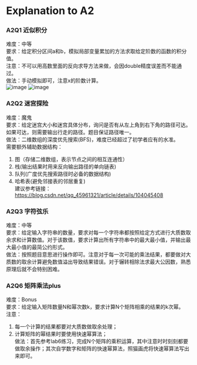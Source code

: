 # Explanation to A2

### A2Q1 近似积分
难度：中等  
要求：给定积分区间a和b，模拟局部变量累加的方法求取给定阶数的函数的积分值。  
注意：不可以用高数里面的反向求导方法来做，会因double精度误差而不能通过。  
做法：手动模拟即可，注意x的阶数计算。  
![image](https://user-images.githubusercontent.com/64548919/127519408-7abdaadd-1768-442a-b23a-005880b6f227.png)
![image](https://user-images.githubusercontent.com/64548919/127519420-6220ecc9-c884-49f6-85da-8d23d6db2d67.png)

### A2Q2 迷宫探险
难度：魔鬼   
要求：给定迷宫大小和迷宫具体分布，询问是否有从左上角到右下角的路径可达。如果可达，则需要输出行走的路径。题目保证路径唯一。    
做法：二维数组的深度优先搜索(BFS)，难度已经超过了初学者应有的水准。  
需要额外辅助数据结构：   
1. 图（存储二维数组，表示节点之间的相互连通性）  
2. 栈(输出结果时用来反向输出路径的单向链表)   
3. 队列(广度优先搜索路径时必备的数据结构)   
4. 哈希表(避免邻接表的邻居重复)   
建议参考链接：https://blog.csdn.net/qq_45961321/article/details/104045408   

### A2Q3 字符弦乐
难度：中等  
要求：给定输入字符串的数量，要求对每一个字符串都按照给定方式进行大质数取余求和计算数值。对于该数值，要求计算出所有字符串中的最大最小值，并输出最大最小值的最简公约形式。  
做法：按照题目意思进行操作即可。注意对于每一次可能的乘法结果，都要做对大质数的取余计算避免数值溢出导致结果错误。对于辗转相除法求最大公因数，熟悉原理后就不会特别困难。  

### A2Q6 矩阵乘法plus
难度：Bonus   
要求：给定输入矩阵数量N和幂次数k，要求计算N个矩阵相乘的结果的k次幂。  
注意：  
1. 每一个计算的结果都要对大质数做取余处理；  
2. 计算矩阵的幂结果时要使用快速幂算法；  
做法：首先参考lab6练习，完成N个矩阵的乘积运算，其中注意时时刻刻都要做取余操作；其次自学数字和矩阵的快速幂算法，照猫画虎将快速幂算法写出来即可。  

